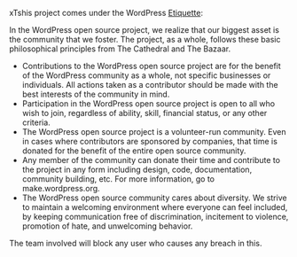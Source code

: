 xTshis project comes under the WordPress [Etiquette](https://wordpress.org/about/etiquette/):

In the WordPress open source project, we realize that our biggest asset is the community that we foster. The project, as a whole, follows these basic philosophical principles from The Cathedral and The Bazaar.

-   Contributions to the WordPress open source project are for the benefit of the WordPress community as a whole, not specific businesses or individuals. All actions taken as a contributor should be made with the best interests of the community in mind.
-   Participation in the WordPress open source project is open to all who wish to join, regardless of ability, skill, financial status, or any other criteria.
-   The WordPress open source project is a volunteer-run community. Even in cases where contributors are sponsored by companies, that time is donated for the benefit of the entire open source community.
-   Any member of the community can donate their time and contribute to the project in any form including design, code, documentation, community building, etc. For more information, go to make.wordpress.org.
-   The WordPress open source community cares about diversity. We strive to maintain a welcoming environment where everyone can feel included, by keeping communication free of discrimination, incitement to violence, promotion of hate, and unwelcoming behavior.

The team involved will block any user who causes any breach in this.
